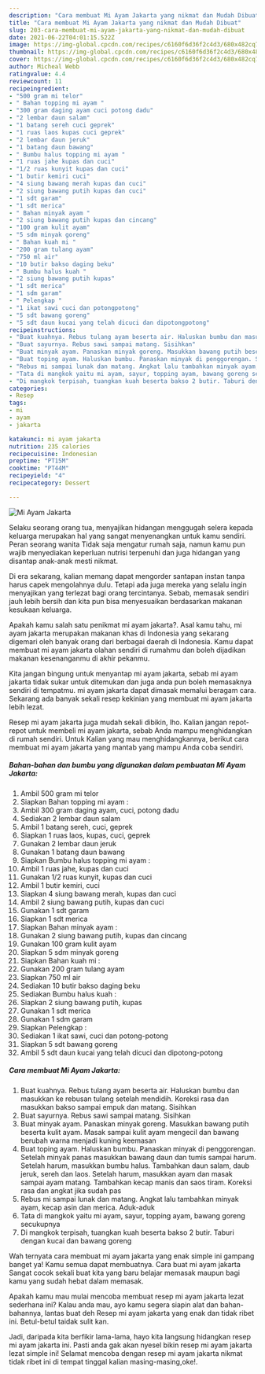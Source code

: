 ```yaml
---
description: "Cara membuat Mi Ayam Jakarta yang nikmat dan Mudah Dibuat"
title: "Cara membuat Mi Ayam Jakarta yang nikmat dan Mudah Dibuat"
slug: 203-cara-membuat-mi-ayam-jakarta-yang-nikmat-dan-mudah-dibuat
date: 2021-06-22T04:01:15.522Z
image: https://img-global.cpcdn.com/recipes/c6160f6d36f2c4d3/680x482cq70/mi-ayam-jakarta-foto-resep-utama.jpg
thumbnail: https://img-global.cpcdn.com/recipes/c6160f6d36f2c4d3/680x482cq70/mi-ayam-jakarta-foto-resep-utama.jpg
cover: https://img-global.cpcdn.com/recipes/c6160f6d36f2c4d3/680x482cq70/mi-ayam-jakarta-foto-resep-utama.jpg
author: Micheal Webb
ratingvalue: 4.4
reviewcount: 11
recipeingredient:
- "500 gram mi telor"
- " Bahan topping mi ayam "
- "300 gram daging ayam cuci potong dadu"
- "2 lembar daun salam"
- "1 batang sereh cuci geprek"
- "1 ruas laos kupas cuci geprek"
- "2 lembar daun jeruk"
- "1 batang daun bawang"
- " Bumbu halus topping mi ayam "
- "1 ruas jahe kupas dan cuci"
- "1/2 ruas kunyit kupas dan cuci"
- "1 butir kemiri cuci"
- "4 siung bawang merah kupas dan cuci"
- "2 siung bawang putih kupas dan cuci"
- "1 sdt garam"
- "1 sdt merica"
- " Bahan minyak ayam "
- "2 siung bawang putih kupas dan cincang"
- "100 gram kulit ayam"
- "5 sdm minyak goreng"
- " Bahan kuah mi "
- "200 gram tulang ayam"
- "750 ml air"
- "10 butir bakso daging beku"
- " Bumbu halus kuah "
- "2 siung bawang putih kupas"
- "1 sdt merica"
- "1 sdm garam"
- " Pelengkap "
- "1 ikat sawi cuci dan potongpotong"
- "5 sdt bawang goreng"
- "5 sdt daun kucai yang telah dicuci dan dipotongpotong"
recipeinstructions:
- "Buat kuahnya. Rebus tulang ayam beserta air. Haluskan bumbu dan masukkan ke rebusan tulang setelah mendidih. Koreksi rasa dan masukkan bakso sampai empuk dan matang. Sisihkan"
- "Buat sayurnya. Rebus sawi sampai matang. Sisihkan"
- "Buat minyak ayam. Panaskan minyak goreng. Masukkan bawang putih beserta kulit ayam. Masak sampai kulit ayam mengecil dan bawang berubah warna menjadi kuning keemasan"
- "Buat toping ayam. Haluskan bumbu. Panaskan minyak di penggorengan. Setelah minyak panas masukkan bawang daun dan tumis sampai harum. Setelah harum, masukkan bumbu halus. Tambahkan daun salam, daub jeruk, sereh dan laos. Setelah harum, masukkan ayam dan masak sampai ayam matang. Tambahkan kecap manis dan saos tiram. Koreksi rasa dan angkat jika sudah pas"
- "Rebus mi sampai lunak dan matang. Angkat lalu tambahkan minyak ayam, kecap asin dan merica. Aduk-aduk"
- "Tata di mangkok yaitu mi ayam, sayur, topping ayam, bawang goreng secukupnya"
- "Di mangkok terpisah, tuangkan kuah beserta bakso 2 butir. Taburi dengan kucai dan bawang goreng"
categories:
- Resep
tags:
- mi
- ayam
- jakarta

katakunci: mi ayam jakarta 
nutrition: 235 calories
recipecuisine: Indonesian
preptime: "PT15M"
cooktime: "PT44M"
recipeyield: "4"
recipecategory: Dessert

---
```



![Mi Ayam Jakarta](https://img-global.cpcdn.com/recipes/c6160f6d36f2c4d3/680x482cq70/mi-ayam-jakarta-foto-resep-utama.jpg)

Selaku seorang orang tua, menyajikan hidangan menggugah selera kepada keluarga merupakan hal yang sangat menyenangkan untuk kamu sendiri. Peran seorang  wanita Tidak saja mengatur rumah saja, namun kamu pun wajib menyediakan keperluan nutrisi terpenuhi dan juga hidangan yang disantap anak-anak mesti nikmat.

Di era  sekarang, kalian memang dapat mengorder santapan instan tanpa harus capek mengolahnya dulu. Tetapi ada juga mereka yang selalu ingin menyajikan yang terlezat bagi orang tercintanya. Sebab, memasak sendiri jauh lebih bersih dan kita pun bisa menyesuaikan berdasarkan makanan kesukaan keluarga. 



Apakah kamu salah satu penikmat mi ayam jakarta?. Asal kamu tahu, mi ayam jakarta merupakan makanan khas di Indonesia yang sekarang digemari oleh banyak orang dari berbagai daerah di Indonesia. Kamu dapat membuat mi ayam jakarta olahan sendiri di rumahmu dan boleh dijadikan makanan kesenanganmu di akhir pekanmu.

Kita jangan bingung untuk menyantap mi ayam jakarta, sebab mi ayam jakarta tidak sukar untuk ditemukan dan juga anda pun boleh memasaknya sendiri di tempatmu. mi ayam jakarta dapat dimasak memalui beragam cara. Sekarang ada banyak sekali resep kekinian yang membuat mi ayam jakarta lebih lezat.

Resep mi ayam jakarta juga mudah sekali dibikin, lho. Kalian jangan repot-repot untuk membeli mi ayam jakarta, sebab Anda mampu menghidangkan di rumah sendiri. Untuk Kalian yang mau menghidangkannya, berikut cara membuat mi ayam jakarta yang mantab yang mampu Anda coba sendiri.

<!--inarticleads1-->

##### Bahan-bahan dan bumbu yang digunakan dalam pembuatan Mi Ayam Jakarta:

1. Ambil 500 gram mi telor
1. Siapkan  Bahan topping mi ayam :
1. Ambil 300 gram daging ayam, cuci, potong dadu
1. Sediakan 2 lembar daun salam
1. Ambil 1 batang sereh, cuci, geprek
1. Siapkan 1 ruas laos, kupas, cuci, geprek
1. Gunakan 2 lembar daun jeruk
1. Gunakan 1 batang daun bawang
1. Siapkan  Bumbu halus topping mi ayam :
1. Ambil 1 ruas jahe, kupas dan cuci
1. Gunakan 1/2 ruas kunyit, kupas dan cuci
1. Ambil 1 butir kemiri, cuci
1. Siapkan 4 siung bawang merah, kupas dan cuci
1. Ambil 2 siung bawang putih, kupas dan cuci
1. Gunakan 1 sdt garam
1. Siapkan 1 sdt merica
1. Siapkan  Bahan minyak ayam :
1. Gunakan 2 siung bawang putih, kupas dan cincang
1. Gunakan 100 gram kulit ayam
1. Siapkan 5 sdm minyak goreng
1. Siapkan  Bahan kuah mi :
1. Gunakan 200 gram tulang ayam
1. Siapkan 750 ml air
1. Sediakan 10 butir bakso daging beku
1. Sediakan  Bumbu halus kuah :
1. Siapkan 2 siung bawang putih, kupas
1. Gunakan 1 sdt merica
1. Gunakan 1 sdm garam
1. Siapkan  Pelengkap :
1. Sediakan 1 ikat sawi, cuci dan potong-potong
1. Siapkan 5 sdt bawang goreng
1. Ambil 5 sdt daun kucai yang telah dicuci dan dipotong-potong




<!--inarticleads2-->

##### Cara membuat Mi Ayam Jakarta:

1. Buat kuahnya. Rebus tulang ayam beserta air. Haluskan bumbu dan masukkan ke rebusan tulang setelah mendidih. Koreksi rasa dan masukkan bakso sampai empuk dan matang. Sisihkan
1. Buat sayurnya. Rebus sawi sampai matang. Sisihkan
1. Buat minyak ayam. Panaskan minyak goreng. Masukkan bawang putih beserta kulit ayam. Masak sampai kulit ayam mengecil dan bawang berubah warna menjadi kuning keemasan
1. Buat toping ayam. Haluskan bumbu. Panaskan minyak di penggorengan. Setelah minyak panas masukkan bawang daun dan tumis sampai harum. Setelah harum, masukkan bumbu halus. Tambahkan daun salam, daub jeruk, sereh dan laos. Setelah harum, masukkan ayam dan masak sampai ayam matang. Tambahkan kecap manis dan saos tiram. Koreksi rasa dan angkat jika sudah pas
1. Rebus mi sampai lunak dan matang. Angkat lalu tambahkan minyak ayam, kecap asin dan merica. Aduk-aduk
1. Tata di mangkok yaitu mi ayam, sayur, topping ayam, bawang goreng secukupnya
1. Di mangkok terpisah, tuangkan kuah beserta bakso 2 butir. Taburi dengan kucai dan bawang goreng




Wah ternyata cara membuat mi ayam jakarta yang enak simple ini gampang banget ya! Kamu semua dapat membuatnya. Cara buat mi ayam jakarta Sangat cocok sekali buat kita yang baru belajar memasak maupun bagi kamu yang sudah hebat dalam memasak.

Apakah kamu mau mulai mencoba membuat resep mi ayam jakarta lezat sederhana ini? Kalau anda mau, ayo kamu segera siapin alat dan bahan-bahannya, lantas buat deh Resep mi ayam jakarta yang enak dan tidak ribet ini. Betul-betul taidak sulit kan. 

Jadi, daripada kita berfikir lama-lama, hayo kita langsung hidangkan resep mi ayam jakarta ini. Pasti anda gak akan nyesel bikin resep mi ayam jakarta lezat simple ini! Selamat mencoba dengan resep mi ayam jakarta nikmat tidak ribet ini di tempat tinggal kalian masing-masing,oke!.


